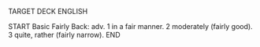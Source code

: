 TARGET DECK
ENGLISH

START
Basic
Fairly
Back: adv. 1 in a fair manner. 2 moderately (fairly good). 3 quite, rather (fairly narrow).
END
